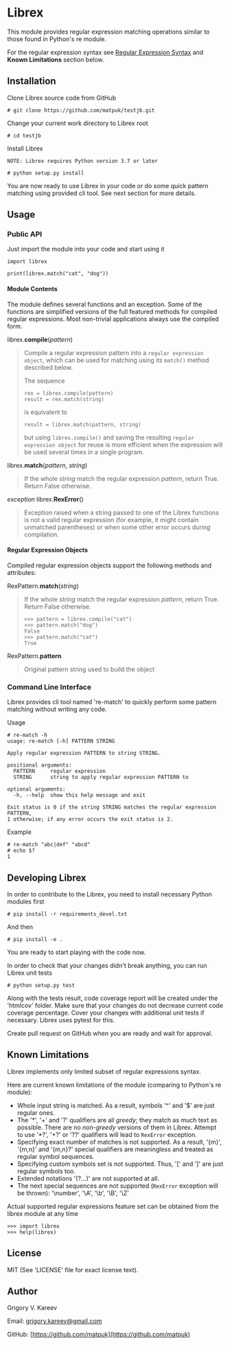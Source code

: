 # Librex

This module provides regular expression matching operations similar to those found in Python's re module.

For the regular expression syntax see [Regular Expression Syntax](https://docs.python.org/3/library/re.html#regular-expression-syntax)
and **Known Limitations** section below.

## Installation

Clone Librex source code from GitHub

    # git clone https://github.com/matpuk/testjb.git

Change your current work directory to Librex root

    # cd testjb

Install Librex

    NOTE: Librex requires Python version 3.7 or later

    # python setup.py install

You are now ready to use Librex in your code or do some quick pattern matching using provided cli tool.
See next section for more details.

## Usage

### Public API

Just import the module into your code and start using it

    import librex

    print(librex.match("cat", "dog"))


#### Module Contents

The module defines several functions and an exception.
Some of the functions are simplified versions of the full featured methods for compiled regular expressions.
Most non-trivial applications always use the compiled form.

librex.**compile**(*pattern*)

> Compile a regular expression pattern into a `regular expression object`,
 which can be used for matching using its `match()` method described below.
>
> The sequence
>
>     rex = librex.compile(pattern)
>     result = rex.match(string)
> is equivalent to
>
>     result = librex.match(pattern, string)
>
> but using `librex.compile()` and saving the resulting `regular expression object` for reuse
 is more efficient when the expression will be used several times in a single program.

librex.**match**(*pattern*, *string*)

> If the whole *string* match the regular expression *pattern*, return True. Return False otherwise.

*exception* librex.**RexError**()

> Exception raised when a string passed to one of the Librex functions is not a valid regular expression
 (for example, it might contain unmatched parentheses) or when some other error occurs during compilation.

#### Regular Expression Objects

Compiled regular expression objects support the following methods and attributes:

RexPattern.**match**(*string*)

> If the whole *string* match the regular expression *pattern*, return True. Return False otherwise.
>
>     >>> pattern = librex.compile("cat")
>     >>> pattern.match("dog")
>     False
>     >>> pattern.match("cat")
>     True

RexPattern.**pattern**

> Original pattern string used to build the object

### Command Line Interface

Librex provides cli tool named 're-match' to quickly perform some pattern matching without writing any code.

Usage

    # re-match -h
    usage: re-match [-h] PATTERN STRING

    Apply regular expression PATTERN to string STRING.

    positional arguments:
      PATTERN     regular expression
      STRING      string to apply regular expression PATTERN to

    optional arguments:
      -h, --help  show this help message and exit

    Exit status is 0 if the string STRING matches the regular expression PATTERN,
    1 otherwise; if any error occurs the exit status is 2.

Example

    # re-match "abc|def" "abcd"
    # echo $?
    1

## Developing Librex

In order to contribute to the Librex, you need to install necessary Python modules first

    # pip install -r requirements_devel.txt

And then

    # pip install -e .

You are ready to start playing with the code now.

In order to check that your changes didn't break anything, you can run Librex unit tests

    # python setup.py test

Along with the tests result, code coverage report will be created under the 'htmlcov' folder.
Make sure that your changes do not decrease current code coverage percentage.
Cover your changes with additional unit tests if necessary. Librex uses pytest for this.

Create pull request on GitHub when you are ready and wait for approval.

## Known Limitations

Librex implements only limited subset of regular expressions syntax.

Here are current known limitations of the module (comparing to Python's re module):

- Whole input string is matched. As a result, symbols '^' and '$' are just regular ones.
- The '\*', '+' and '?' qualifiers are all *greedy*; they match as much text as possible.
  There are no *non-greedy* versions of them in Librex. Attempt to use '*?', '+?' or '??'
  qualifiers will lead to `RexError` exception.
- Specifying exact number of matches is not supported. As a result, '{m}', '{m,n}' and '{m,n}?'
  special qualifiers are meaningless and treated as regular symbol sequences.
- Specifying custom symbols set is not supported. Thus, '\[' and ']' are just regular symbols too.
- Extended notations '(?...)' are not supported at all.
- The next special sequences are not supported (`RexError` exception will be thrown):
  '\number', '\A', '\b', '\B', '\Z'

Actual supported regular expressions feature set can be obtained from the librex module at any time

    >>> import librex
    >>> help(librex)

## License

MIT (See 'LICENSE' file for exact license text).

## Author

Grigory V. Kareev

Email: <grigory.kareev@gmail.com>

GitHub: [https://github.com/matpuk](https://github.com/matpuk)
